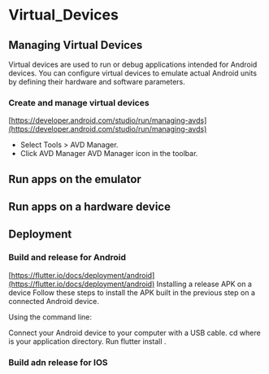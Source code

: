 # Virtual\_Devices

## Managing Virtual Devices

Virtual devices are used to run or debug applications intended for Android devices. You can configure virtual devices to emulate actual Android units by defining their hardware and software parameters.

### Create and manage virtual devices

[https://developer.android.com/studio/run/managing-avds](https://developer.android.com/studio/run/managing-avds)

* Select Tools &gt; AVD Manager.
* Click AVD Manager AVD Manager icon in the toolbar.

## Run apps on the emulator

## Run apps on a hardware device

## Deployment

### Build and release for Android

[https://flutter.io/docs/deployment/android](https://flutter.io/docs/deployment/android) Installing a release APK on a device Follow these steps to install the APK built in the previous step on a connected Android device.

Using the command line:

Connect your Android device to your computer with a USB cable. cd  where  is your application directory. Run flutter install .

### Build adn release for IOS

